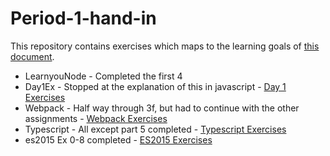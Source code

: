# Period-1-hand-in

This repository contains exercises which maps to the learning goals of [this document](https://docs.google.com/document/d/1nOrVsZGVxK0RMW-1MJPjurROR50Fq2NQbi4iOaBN-M0/edit).

- LearnyouNode - Completed the first 4
- Day1Ex - Stopped at the explanation of this in javascript - [Day 1 Exercises](https://docs.google.com/document/d/1nGvH5rrd2yhnZqnKfvgS5hBQqwhbbSVyHG31MenA7-o/edit)
- Webpack - Half way through 3f, but had to continue with the other assignments - [Webpack Exercises](https://docs.google.com/document/d/1PIMMeYPqN8Qzo4qsgjjuNAC0_15RIEVjD0DbBhcaP-0/edit)
- Typescript - All except part 5 completed - [Typescript Exercises](https://docs.google.com/document/d/1Lxg0SkcKzBkARM3nzS-82xHZfqgDECJA9blTbIjaJTQ/edit)
- es2015 Ex 0-8 completed - [ES2015 Exercises](https://docs.google.com/document/d/1pkWn0_FoZuDJhGei4XlX4mx4zkZH7iuhtc6ecr5kelY/edit)
